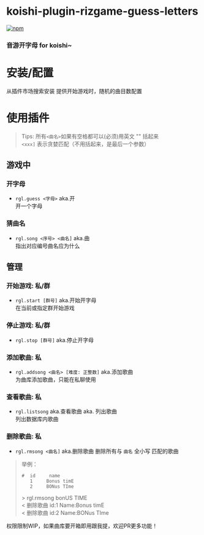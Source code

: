 # koishi-plugin-rizgame-guess-letters

[![npm](https://img.shields.io/npm/v/koishi-plugin-rizgame-guess-letters?style=flat-square)](https://www.npmjs.com/package/koishi-plugin-rizgame-guess-letters)

### 音游开字母 for koishi~

# 安装/配置

从插件市场搜索安装
提供开始游戏时，随机的曲目数配置

# 使用插件

> Tips: 所有`<曲名>`如果有空格都可以(必须)用英文 "" 括起来  
> `<xxx]` 表示贪婪匹配（不用括起来，是最后一个参数）

## 游戏中

### 开字母

- `rgl.guess <字母>` aka.开  
开一个字母

### 猜曲名

- `rgl.song <序号> <曲名]` aka.曲  
指出对应编号曲名应为什么

## 管理



### 开始游戏: 私/群

- `rgl.start [群号]` aka.开始开字母  
在当前或指定群开始游戏

### 停止游戏: 私/群

- `rgl.stop [群号]` aka.停止开字母

### 添加歌曲: 私

- `rgl.addsong <曲名> [难度: 正整数]` aka.添加歌曲  
为曲库添加歌曲，只能在私聊使用

### 查看歌曲: 私

- `rgl.listsong` aka.查看歌曲 aka. 列出歌曲  
列出数据库内歌曲

### 删除歌曲: 私

- `rgl.rmsong <曲名]` aka.删除歌曲
删除所有与 `曲名` 全小写 匹配的歌曲
> 举例：
> ```
> #  id     name
>    1     Bonus timE
>    2     BONus TIme
> ```
> \> rgl.rmsong bonUS TIME  
> \< 删除歌曲 id:1 Name:Bonus timE  
> \< 删除歌曲 id:2 Name:BONus TIme  

权限限制WIP，如果曲库要开箱即用跟我提，欢迎PR更多功能！